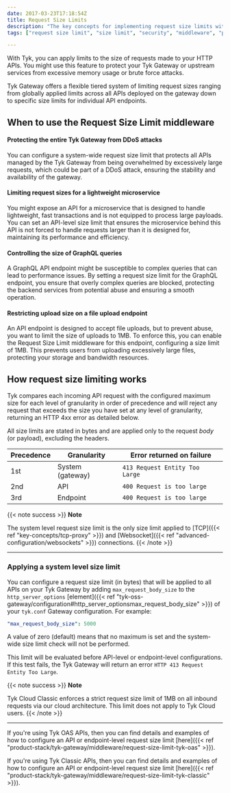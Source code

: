 ```yaml
---
date: 2017-03-23T17:18:54Z
title: Request Size Limits
description: "The key concepts for implementing request size limits with Tyk"
tags: ["request size limit", "size limit", "security", "middleware", "per-API", "per-endpoint"]

---
```


With Tyk, you can apply limits to the size of requests made to your HTTP APIs. You might use this feature to protect your Tyk Gateway or upstream services from excessive memory usage or brute force attacks.

Tyk Gateway offers a flexible tiered system of limiting request sizes ranging from globally applied limits across all APIs deployed on the gateway down to specific size limits for individual API endpoints.

## When to use the Request Size Limit middleware

#### Protecting the entire Tyk Gateway from DDoS attacks
You can configure a system-wide request size limit that protects all APIs managed by the Tyk Gateway from being overwhelmed by excessively large requests, which could be part of a DDoS attack, ensuring the stability and availability of the gateway.

#### Limiting request sizes for a lightweight microservice
You might expose an API for a microservice that is designed to handle lightweight, fast transactions and is not equipped to process large payloads. You can set an API-level size limit that ensures the microservice behind this API is not forced to handle requests larger than it is designed for, maintaining its performance and efficiency.

#### Controlling the size of GraphQL queries
A GraphQL API endpoint might be susceptible to complex queries that can lead to performance issues. By setting a request size limit for the GraphQL endpoint, you ensure that overly complex queries are blocked, protecting the backend services from potential abuse and ensuring a smooth operation.

#### Restricting upload size on a file upload endpoint
An API endpoint is designed to accept file uploads, but to prevent abuse, you want to limit the size of uploads to 1MB. To enforce this, you can enable the Request Size Limit middleware for this endpoint, configuring a size limit of 1MB. This prevents users from uploading excessively large files, protecting your storage and bandwidth resources.

## How request size limiting works

Tyk compares each incoming API request with the configured maximum size for each level of granularity in order of precedence and will reject any request that exceeds the size you have set at any level of granularity, returning an HTTP 4xx error as detailed below.

All size limits are stated in bytes and are applied only to the request _body_ (or payload), excluding the headers.

| Precedence | Granularity      | Error returned on failure      |
|------------|------------------|--------------------------------|
| 1st        | System (gateway) | `413 Request Entity Too Large` |
| 2nd        | API              | `400 Request is too large`     |
| 3rd        | Endpoint         | `400 Request is too large`     |

{{< note success >}}
**Note**

The system level request size limit is the only size limit applied to [TCP]({{< ref "key-concepts/tcp-proxy" >}}) and [Websocket]({{< ref "advanced-configuration/websockets" >}}) connections.
{{< /note >}}

<hr>

### Applying a system level size limit
You can configure a request size limit (in bytes) that will be applied to all APIs on your Tyk Gateway by adding `max_request_body_size` to the `http_server_options` [element]({{< ref "tyk-oss-gateway/configuration#http_server_optionsmax_request_body_size" >}}) of your `tyk.conf` Gateway configuration. For example:
```yaml
"max_request_body_size": 5000
```
A value of zero (default) means that no maximum is set and the system-wide size limit check will not be performed.

This limit will be evaluated before API-level or endpoint-level configurations. If this test fails, the Tyk Gateway will return an error `HTTP 413 Request Entity Too Large`.

{{< note success >}}
**Note**  

Tyk Cloud Classic enforces a strict request size limit of 1MB on all inbound requests via our cloud architecture. This limit does not apply to Tyk Cloud users.
{{< /note >}}

<hr>

If you're using Tyk OAS APIs, then you can find details and examples of how to configure an API or endpoint-level request size limit [here]({{< ref "product-stack/tyk-gateway/middleware/request-size-limit-tyk-oas" >}}).

If you're using Tyk Classic APIs, then you can find details and examples of how to configure an API or endpoint-level request size limit [here]({{< ref "product-stack/tyk-gateway/middleware/request-size-limit-tyk-classic" >}}).

<!-- proposed "summary box" to be shown graphically on each middleware page
 ## Request Size Limit middleware summary
  - The Request Size Limit middleware is an optional stage in Tyk's API Request processing chain, sitting between the [TBC]() and [TBC]() middleware.
  - The Request Size Limit middleware can be configured at the system level within the Gateway config, or per-API or per-endpoint level within the API Definition and is supported by the API Designer within the Tyk Dashboard. 
 -->
